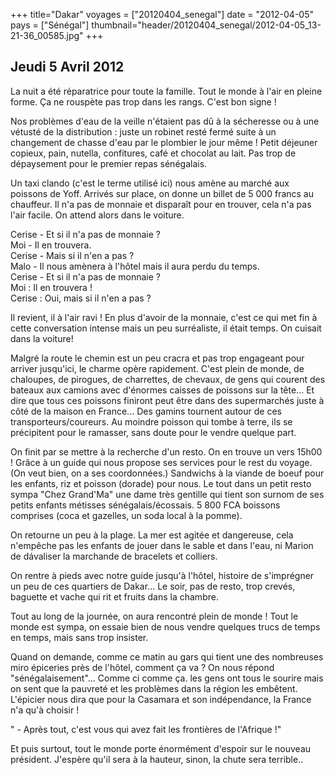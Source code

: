+++
title="Dakar"
voyages = ["20120404_senegal"]
date = "2012-04-05"
pays = ["Sénégal"]
thumbnail="header/20120404_senegal/2012-04-05_13-21-36_00585.jpg"
+++

## Jeudi 5 Avril 2012 

La nuit a été réparatrice pour toute la famille. Tout le monde à l'air en pleine forme. Ça ne rouspète pas trop dans les rangs. C'est bon signe !

Nos problèmes d'eau de la veille n'étaient pas dû à la sécheresse ou à une vétusté de la distribution : juste un robinet resté fermé suite à un changement de chasse d'eau par le plombier le jour même ! Petit déjeuner copieux, pain, nutella, confitures, café et chocolat au lait. Pas trop de dépaysement pour le premier repas sénégalais. 

Un taxi clando (c'est le terme utilisé ici) nous amène au marché aux poissons de Yoff. Arrivés sur place, on donne un billet de 5 000 francs au chauffeur. Il n'a pas de monnaie et disparaît pour en trouver, cela n'a pas l'air facile. On attend alors dans le voiture.

Cerise - Et si il n'a pas de monnaie ?\
Moi - Il en trouvera. \
Cerise - Mais si il n'en a pas ?\
Malo - Il nous amènera à l'hôtel mais il aura perdu du temps.\
Cerise - Et si il n'a pas de monnaie ?\
Moi : Il en trouvera !\
Cerise : Oui, mais si il n'en a pas ? 

Il revient, il à l'air ravi ! En plus d'avoir de la monnaie, c'est ce qui met fin à cette conversation intense mais un peu surréaliste, il était temps. On cuisait dans la voiture!

Malgré la route le chemin est un peu cracra et pas trop engageant pour arriver jusqu'ici, le charme opère rapidement. C'est plein de monde, de chaloupes, de pirogues, de charrettes, de chevaux, de gens qui courent des bateaux aux camions avec d'énormes caisses de poissons sur la tête... Et dire que tous ces poissons finiront peut être dans des supermarchés juste à côté de la maison en France... Des gamins tournent autour de ces transporteurs/coureurs. Au moindre poisson qui tombe à terre, ils se précipitent pour le ramasser, sans doute pour le vendre quelque part.

On finit par se mettre à la recherche d'un resto. On en trouve un vers 15h00 ! Grâce à un guide qui nous propose ses services pour le rest du voyage. (On veut bien, on a ses coordonnées.) Sandwichs à la viande de boeuf pour les enfants, riz et poisson (dorade) pour nous. Le tout dans un petit resto sympa "Chez Grand'Ma"
une dame très gentille qui tient son surnom de ses petits enfants métisses sénégalais/écossais. 5 800 FCA boissons comprises (coca et gazelles, un soda local à la pomme).

On retourne un peu à la plage. La mer est agitée et dangereuse, cela n'empêche pas les enfants de jouer dans le sable et dans l'eau, ni Marion de dávaliser la marchande de bracelets et colliers.

On rentre à pieds avec notre guide jusqu'à l'hôtel, histoire de s'imprégner un peu de ces quartiers de Dakar... Le soir, pas de resto, trop crevés, baguette et vache qui rit et fruits dans la chambre.

Tout au long de la journée, on aura rencontré plein de monde ! Tout le monde est sympa, on essaie bien de nous vendre quelques trucs de temps en temps, mais sans trop insister.

Quand on demande, comme ce matin au gars qui tient une des nombreuses miro épiceries près de l'hôtel, comment ça va ? On nous répond "sénégalaisement"... Comme ci comme ça. les gens ont tous le sourire mais on sent que la pauvreté et les problèmes dans la région les embêtent. L'épicier nous dira que pour la Casamara et son indépendance, la France n'a qu'à choisir !

" - Après tout, c'est vous qui avez fait les frontières de l'Afrique !" 

Et puis surtout, tout le monde porte énormément d'espoir sur le nouveau président. J'espère qu'il sera à la hauteur, sinon, la chute sera terrible..



